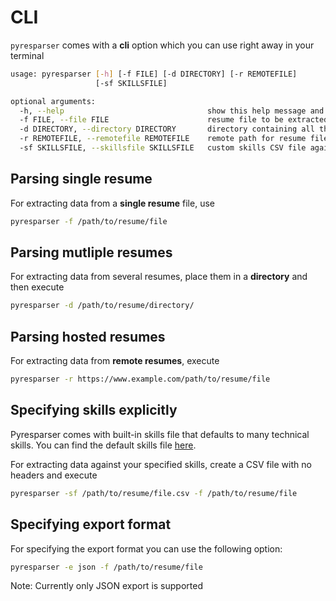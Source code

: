 # CLI

`pyresparser` comes with a **cli** option which you can use right away in your terminal

```bash
usage: pyresparser [-h] [-f FILE] [-d DIRECTORY] [-r REMOTEFILE]
                   [-sf SKILLSFILE]

optional arguments:
  -h, --help                                show this help message and exit
  -f FILE, --file FILE                      resume file to be extracted
  -d DIRECTORY, --directory DIRECTORY       directory containing all the resumes to be extracted
  -r REMOTEFILE, --remotefile REMOTEFILE    remote path for resume file to be extracted
  -sf SKILLSFILE, --skillsfile SKILLSFILE   custom skills CSV file against which skills are searched for
```

## Parsing single resume

For extracting data from a **single resume** file, use

```bash
pyresparser -f /path/to/resume/file
```

## Parsing mutliple resumes

For extracting data from several resumes, place them in a **directory** and then execute

```bash
pyresparser -d /path/to/resume/directory/
```

## Parsing hosted resumes

For extracting data from **remote resumes**, execute

```bash
pyresparser -r https://www.example.com/path/to/resume/file
```

## Specifying skills explicitly

Pyresparser comes with built-in skills file that defaults to many technical skills. You can find the default skills file [here](https://github.com/OmkarPathak/pyresparser/blob/master/pyresparser/skills.csv).

For extracting data against your specified skills, create a CSV file with no headers and execute

```bash
pyresparser -sf /path/to/resume/file.csv -f /path/to/resume/file
```

## Specifying export format

For specifying the export format you can use the following option:

```bash
pyresparser -e json -f /path/to/resume/file
```

Note: Currently only JSON export is supported